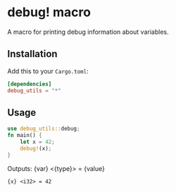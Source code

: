 # debug! macro
A macro for printing debug information about variables.

## Installation

Add this to your `Cargo.toml`:

```toml
[dependencies]
debug_utils = "*"
```

## Usage

```rust
use debug_utils::debug;
fn main() {
    let x = 42;
    debug!(x);
}
```

Outputs: {var} <{type}> = {value}
```shell
{x} <i32> = 42
```
